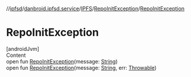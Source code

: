 //[ipfsd](../../../index.md)/[danbroid.ipfsd.service](../../index.md)/[IPFS](../index.md)/[RepoInitException](index.md)/[RepoInitException](-repo-init-exception.md)



# RepoInitException  
[androidJvm]  
Content  
open fun [RepoInitException](-repo-init-exception.md)(message: [String](https://developer.android.com/reference/kotlin/java/lang/String.html))  
open fun [RepoInitException](-repo-init-exception.md)(message: [String](https://developer.android.com/reference/kotlin/java/lang/String.html), err: [Throwable](https://developer.android.com/reference/kotlin/java/lang/Throwable.html))  



